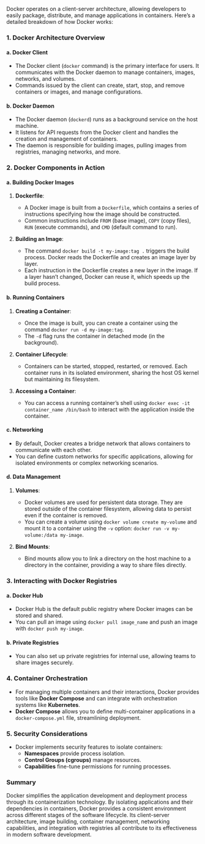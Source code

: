 Docker operates on a client-server architecture, allowing developers to easily package, distribute, and manage applications in containers. Here’s a detailed breakdown of how Docker works:

### 1. **Docker Architecture Overview**

#### a. Docker Client

- The Docker client (`docker` command) is the primary interface for users. It communicates with the Docker daemon to manage containers, images, networks, and volumes.
- Commands issued by the client can create, start, stop, and remove containers or images, and manage configurations.

#### b. Docker Daemon

- The Docker daemon (`dockerd`) runs as a background service on the host machine.
- It listens for API requests from the Docker client and handles the creation and management of containers.
- The daemon is responsible for building images, pulling images from registries, managing networks, and more.

### 2. **Docker Components in Action**

#### a. Building Docker Images

1. **Dockerfile**:

   - A Docker image is built from a `Dockerfile`, which contains a series of instructions specifying how the image should be constructed.
   - Common instructions include `FROM` (base image), `COPY` (copy files), `RUN` (execute commands), and `CMD` (default command to run).

2. **Building an Image**:
   - The command `docker build -t my-image:tag .` triggers the build process. Docker reads the Dockerfile and creates an image layer by layer.
   - Each instruction in the Dockerfile creates a new layer in the image. If a layer hasn’t changed, Docker can reuse it, which speeds up the build process.

#### b. Running Containers

1. **Creating a Container**:

   - Once the image is built, you can create a container using the command `docker run -d my-image:tag`.
   - The `-d` flag runs the container in detached mode (in the background).

2. **Container Lifecycle**:

   - Containers can be started, stopped, restarted, or removed. Each container runs in its isolated environment, sharing the host OS kernel but maintaining its filesystem.

3. **Accessing a Container**:
   - You can access a running container’s shell using `docker exec -it container_name /bin/bash` to interact with the application inside the container.

#### c. Networking

- By default, Docker creates a bridge network that allows containers to communicate with each other.
- You can define custom networks for specific applications, allowing for isolated environments or complex networking scenarios.

#### d. Data Management

1. **Volumes**:

   - Docker volumes are used for persistent data storage. They are stored outside of the container filesystem, allowing data to persist even if the container is removed.
   - You can create a volume using `docker volume create my-volume` and mount it to a container using the `-v` option: `docker run -v my-volume:/data my-image`.

2. **Bind Mounts**:
   - Bind mounts allow you to link a directory on the host machine to a directory in the container, providing a way to share files directly.

### 3. **Interacting with Docker Registries**

#### a. Docker Hub

- Docker Hub is the default public registry where Docker images can be stored and shared.
- You can pull an image using `docker pull image_name` and push an image with `docker push my-image`.

#### b. Private Registries

- You can also set up private registries for internal use, allowing teams to share images securely.

### 4. **Container Orchestration**

- For managing multiple containers and their interactions, Docker provides tools like **Docker Compose** and can integrate with orchestration systems like **Kubernetes**.
- **Docker Compose** allows you to define multi-container applications in a `docker-compose.yml` file, streamlining deployment.

### 5. **Security Considerations**

- Docker implements security features to isolate containers:
  - **Namespaces** provide process isolation.
  - **Control Groups (cgroups)** manage resources.
  - **Capabilities** fine-tune permissions for running processes.

### Summary

Docker simplifies the application development and deployment process through its containerization technology. By isolating applications and their dependencies in containers, Docker provides a consistent environment across different stages of the software lifecycle. Its client-server architecture, image building, container management, networking capabilities, and integration with registries all contribute to its effectiveness in modern software development.
